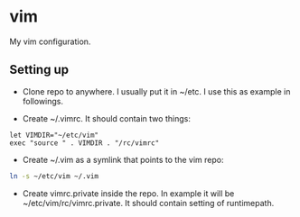 vim
===

My vim configuration.

Setting up
----------

* Clone repo to anywhere. I usually put it in ~/etc. I use this as example in followings.

* Create ~/.vimrc. It should contain two things:

```vim
let VIMDIR="~/etc/vim"
exec "source " . VIMDIR . "/rc/vimrc"
```

* Create ~/.vim as a symlink that points to the vim repo:

```sh
ln -s ~/etc/vim ~/.vim
```

* Create vimrc.private inside the repo. In example it will be ~/etc/vim/rc/vimrc.private. It should contain setting of runtimepath.
